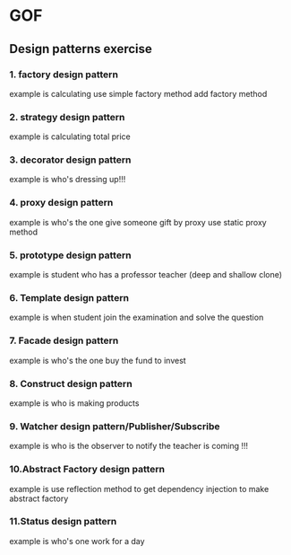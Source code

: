 # GOF

## Design patterns exercise

### 1. factory design pattern 
   example is calculating use simple factory method
   add factory method 
   
   
### 2. strategy design pattern
   example is calculating total price
   
   
### 3. decorator design pattern
   example is who's dressing up!!!
   
   
### 4. proxy design pattern
   example is who's the one give someone gift by proxy
   use static proxy method
   
### 5. prototype design pattern
   example is student who has a professor teacher
   (deep and shallow clone)
   
### 6. Template design pattern
   example is when student join the examination and solve the question
   
### 7. Facade design pattern
   example is who's the one buy the fund to invest
   
### 8. Construct design pattern
   example is who is making products
   
### 9. Watcher design pattern/Publisher/Subscribe
   example is who is the observer to notify the teacher is coming !!!
   
### 10.Abstract Factory design pattern
   example is use reflection method to get dependency injection to make abstract factory
### 11.Status design pattern
   example is who's one work for a day
